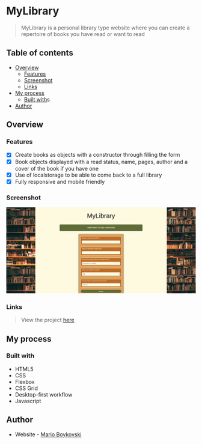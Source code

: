 # MyLibrary

> MyLibrary is a personal library type website where you can create
> a repertoire of books you have read or want to read

## Table of contents

- [Overview](#overview)
  - [Features](#features)
  - [Screenshot](#screenshot)
  - [Links](#links)
- [My process](#my-process)
  - [Built with](#built-with)s
- [Author](#author)

## Overview

### Features

- [x] Create books as objects with a constructor through filling the form
- [x] Book objects displayed with a read status, name, pages, author and a cover of the book if you have one
- [x] Use of localstorage to be able to come back to a full library
- [x] Fully responsive and mobile friendly

### Screenshot

![](websitepage.png)

### Links

> View the project [here](https://funkosaur.github.io/Library/)

## My process

### Built with

- HTML5
- CSS
- Flexbox
- CSS Grid
- Desktop-first workflow
- Javascript

## Author

- Website - [Mario Boykovski](https://github.com/funkosaur)
 
